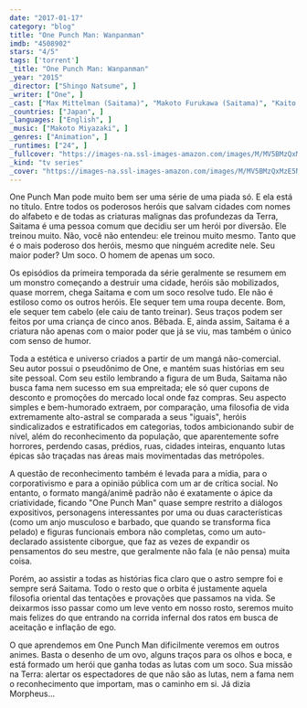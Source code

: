 ```yaml
---
date: "2017-01-17"
category: "blog"
title: "One Punch Man: Wanpanman"
imdb: "4508902"
stars: "4/5"
tags: ['torrent']
_title: "One Punch Man: Wanpanman"
_year: "2015"
_director: ["Shingo Natsume", ]
_writer: ["One", ]
_cast: ["Max Mittelman (Saitama)", "Makoto Furukawa (Saitama)", "Kaito Ishikawa (Genos)", "Zach Aguilar (Genos)", "Yôji Ueda (Bespectacled Worker / ...)", "Shinya Hamazoe (Artillery Crew / ...)", "Yoshiaki Hasegawa (Eyelashes / ...)", "Shôta Yamamoto (Bearded Worker / ...)", "Hiroki Gotô (D-Pad / ...)", ]
_countries: ["Japan", ]
_languages: ["English", ]
_music: ["Makoto Miyazaki", ]
_genres: ["Animation", ]
_runtimes: ["24", ]
_fullcover: "https://images-na.ssl-images-amazon.com/images/M/MV5BMzQxMzE5NzM2NV5BMl5BanBnXkFtZTgwMDQ4NTUyNzE@.jpg"
_kind: "tv series"
_cover: "https://images-na.ssl-images-amazon.com/images/M/MV5BMzQxMzE5NzM2NV5BMl5BanBnXkFtZTgwMDQ4NTUyNzE@._V1._SX97_SY140_.jpg"
---
```

One Punch Man pode muito bem ser uma série de uma piada só. E ela está no título. Entre todos os poderosos heróis que salvam cidades com nomes do alfabeto e de todas as criaturas malignas das profundezas da Terra, Saitama é uma pessoa comum que decidiu ser um herói por diversão. Ele treinou muito. Não, você não entendeu: ele treinou muito mesmo. Tanto que é o mais poderoso dos heróis, mesmo que ninguém acredite nele. Seu maior poder? Um soco. O homem de apenas um soco.

Os episódios da primeira temporada da série geralmente se resumem em um monstro começando a destruir uma cidade, heróis são mobilizados, quase morrem, chega Saitama e com um soco resolve tudo. Ele não é estiloso como os outros heróis. Ele sequer tem uma roupa decente. Bom, ele sequer tem cabelo (ele caiu de tanto treinar). Seus traços podem ser feitos por uma criança de cinco anos. Bêbada. E, ainda assim, Saitama é a criatura não apenas com o maior poder que já se viu, mas também o único com senso de humor.

Toda a estética e universo criados a partir de um mangá não-comercial. Seu autor possui o pseudônimo de One, e mantém suas histórias em seu site pessoal. Com seu estilo lembrando a figura de um Buda, Saitama não busca fama nem sucesso em sua empreitada; ele só quer cupons de desconto e promoções do mercado local onde faz compras. Seu aspecto simples e bem-humorado extraem, por comparação, uma filosofia de vida extremamente alto-astral se comparada a seus "iguais", heróis sindicalizados e estratificados em categorias, todos ambicionando subir de nível, além do reconhecimento da população, que aparentemente sofre horrores, perdendo casas, prédios, ruas, cidades inteiras, enquanto lutas épicas são traçadas nas áreas mais movimentadas das metrópoles.

A questão de reconhecimento também é levada para a mídia, para o corporativismo e para a opinião pública com um ar de crítica social. No entanto, o formato mangá/animê padrão não é exatamente o ápice da criatividade, ficando "One Punch Man" quase sempre restrito a diálogos expositivos, personagens interessantes por uma ou duas características (como um anjo musculoso e barbado, que quando se transforma fica pelado) e figuras funcionais embora não completas, como um auto-declarado assistente ciborgue, que faz as vezes de expandir os pensamentos do seu mestre, que geralmente não fala (e não pensa) muita coisa.

Porém, ao assistir a todas as histórias fica claro que o astro sempre foi e sempre será Saitama. Todo o resto que o orbita é justamente aquela filosofia oriental das tentações e provações que passamos na vida. Se deixarmos isso passar como um leve vento em nosso rosto, seremos muito mais felizes do que entrando na corrida infernal dos ratos em busca de aceitação e inflação de ego.

O que aprendemos em One Punch Man dificilmente veremos em outros animes. Basta o desenho de um ovo, alguns traços para os olhos e boca, e está formado um herói que ganha todas as lutas com um soco. Sua missão na Terra: alertar os espectadores de que não são as lutas, nem a fama nem o reconhecimento que importam, mas o caminho em si. Já dizia Morpheus...
